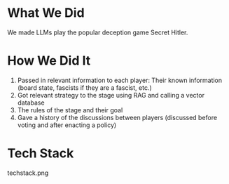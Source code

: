 # What We Did
We made LLMs play the popular deception game Secret Hitler.

# How We Did It
1. Passed in relevant information to each player: Their known information (board state, fascists if they are a fascist, etc.)
2. Got relevant strategy to the stage using RAG and calling a vector database
3. The rules of the stage and their goal
4. Gave a history of the discussions between players (discussed before voting and after enacting a policy)

# Tech Stack
techstack.png
